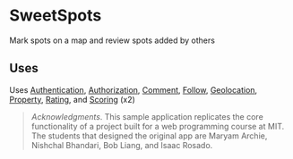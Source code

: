 # SweetSpots

Mark spots on a map and review spots added by others

## Uses

Uses [Authentication][authentication], [Authorization][authorization],
[Comment][comment], [Follow][follow], [Geolocation][geolocation],
[Property][property], [Rating][rating], and [Scoring][scoring] (x2)

> *Acknowledgments*. This sample application replicates the core functionality
> of a project built for a web programming course at MIT. The students that
> designed the original app are Maryam Archie, Nishchal Bhandari, Bob Liang,
> and Isaac Rosado.

[authentication]: https://github.com/spderosso/deja-vu/tree/master/packages/catalog/authentication
[authorization]:  https://github.com/spderosso/deja-vu/tree/master/packages/catalog/authorization
[chat]:  https://github.com/spderosso/deja-vu/tree/master/packages/catalog/chat
[comment]:       https://github.com/spderosso/deja-vu/tree/master/packages/catalog/comment
[event]:          https://github.com/spderosso/deja-vu/tree/master/packages/catalog/event
[follow]:          https://github.com/spderosso/deja-vu/tree/master/packages/catalog/follow
[geolocation]:          https://github.com/spderosso/deja-vu/tree/master/packages/catalog/geolocation
[group]:          https://github.com/spderosso/deja-vu/tree/master/packages/catalog/group
[label]:          https://github.com/spderosso/deja-vu/tree/master/packages/catalog/label
[match]:          https://github.com/spderosso/deja-vu/tree/master/packages/catalog/match
[passkey]:          https://github.com/spderosso/deja-vu/tree/master/packages/catalog/passkey
[property]:       https://github.com/spderosso/deja-vu/tree/master/packages/catalog/property
[ranking]:       https://github.com/spderosso/deja-vu/tree/master/packages/catalog/ranking
[rating]:       https://github.com/spderosso/deja-vu/tree/master/packages/catalog/rating
[schedule]:       https://github.com/spderosso/deja-vu/tree/master/packages/catalog/schedule
[scoring]:       https://github.com/spderosso/deja-vu/tree/master/packages/catalog/scoring
[task]:       https://github.com/spderosso/deja-vu/tree/master/packages/catalog/task
[transfer]:       https://github.com/spderosso/deja-vu/tree/master/packages/catalog/transfer

